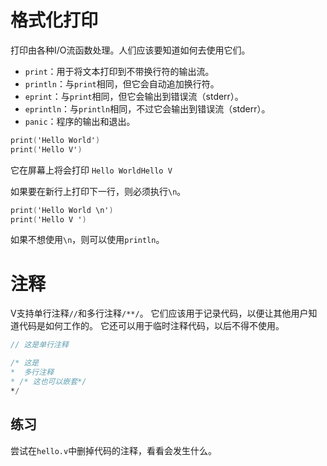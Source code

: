# 格式化打印

打印由各种I/O流函数处理。人们应该要知道如何去使用它们。
- `print`：用于将文本打印到不带换行符的输出流。
- `println`：与`print`相同，但它会自动追加换行符。
- `eprint`：与`print`相同，但它会输出到错误流（stderr）。
- `eprintln`：与`println`相同，不过它会输出到错误流（stderr）。
- `panic`：程序的输出和退出。

```v
print('Hello World')
print('Hello V')
```

它在屏幕上将会打印 `Hello WorldHello V`

如果要在新行上打印下一行，则必须执行`\n`。

```v
print('Hello World \n')
print('Hello V ')
```

如果不想使用`\n`，则可以使用`println`。

# 注释

V支持单行注释`//`和多行注释`/**/`。
它们应该用于记录代码，以便让其他用户知道代码是如何工作的。
它还可以用于临时注释代码，以后不得不使用。

```v
// 这是单行注释

/* 这是
*  多行注释
* /* 这也可以嵌套*/
*/
```


## 练习

尝试在`hello.v`中删掉代码的注释，看看会发生什么。
